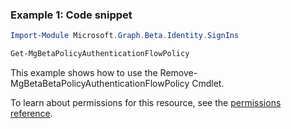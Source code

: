 ### Example 1: Code snippet

```powershellImport-Module Microsoft.Graph.Beta.Identity.SignIns

Get-MgBetaPolicyAuthenticationFlowPolicy
```
This example shows how to use the Remove-MgBetaBetaPolicyAuthenticationFlowPolicy Cmdlet.
To learn about permissions for this resource, see the [permissions reference](/graph/permissions-reference).

